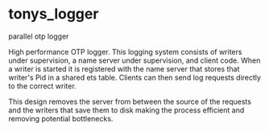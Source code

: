 # tonys_logger
parallel otp logger

High performance OTP logger.  This logging system consists of writers under supervision, a name server under supervision, and client code.
When a writer is started it is registered with the name server that stores that writer's Pid in a shared ets table. Clients
can then send log requests directly to the correct writer.

This design removes the server from between the source of the requests and the writers that save them to disk making the process
efficient and removing potential bottlenecks.
